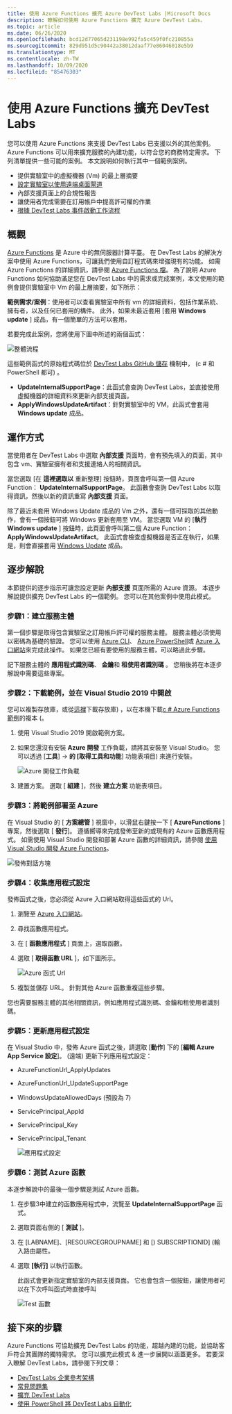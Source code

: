 ```yaml
---
title: 使用 Azure Functions 擴充 Azure DevTest Labs |Microsoft Docs
description: 瞭解如何使用 Azure Functions 擴充 Azure DevTest Labs。
ms.topic: article
ms.date: 06/26/2020
ms.openlocfilehash: bcd12d77065d231198e992fa5c459f0fc210855a
ms.sourcegitcommit: 829d951d5c90442a38012daaf77e86046018e5b9
ms.translationtype: MT
ms.contentlocale: zh-TW
ms.lasthandoff: 10/09/2020
ms.locfileid: "85476303"
---
```

# <a name="use-azure-functions-to-extend-devtest-labs"></a>使用 Azure Functions 擴充 DevTest Labs
您可以使用 Azure Functions 來支援 DevTest Labs 已支援以外的其他案例。 Azure Functions 可以用來擴充服務的內建功能，以符合您的商務特定需求。 下列清單提供一些可能的案例。 本文說明如何執行其中一個範例案例。

- 提供實驗室中的虛擬機器 (Vm) 的最上層摘要
- [設定實驗室以使用遠端桌面閘道](configure-lab-remote-desktop-gateway.md)
- 內部支援頁面上的合規性報告
- 讓使用者完成需要在訂用帳戶中提高許可權的作業
- [根據 DevTest Labs 事件啟動工作流程](https://github.com/RogerBestMsft/DTL-SecureArtifactData)

## <a name="overview"></a>概觀
[Azure Functions](../azure-functions/functions-overview.md) 是 Azure 中的無伺服器計算平臺。 在 DevTest Labs 的解決方案中使用 Azure Functions，可讓我們使用自訂程式碼來增強現有的功能。 如需 Azure Functions 的詳細資訊，請參閱 [Azure Functions 檔](../azure-functions/functions-overview.md)。 為了說明 Azure Functions 如何協助滿足您在 DevTest Labs 中的需求或完成案例，本文使用的範例會提供實驗室中 Vm 的最上層摘要，如下所示：

**範例需求/案例**：使用者可以查看實驗室中所有 vm 的詳細資料，包括作業系統、擁有者，以及任何已套用的構件。  此外，如果未最近套用 [套用 **Windows update** ] 成品，有一個簡單的方法可以套用。

若要完成此案例，您將使用下圖中所述的兩個函式：  

![整體流程](./media/extend-devtest-labs-azure-functions/flow.png)

這些範例函式的原始程式碼位於 [DevTest Labs GitHub 儲存](https://github.com/Azure/azure-devtestlab/tree/master/samples/DevTestLabs/AzureFunctions) 機制中， (c # 和 PowerShell 都可) 。

- **UpdateInternalSupportPage**：此函式會查詢 DevTest Labs，並直接使用虛擬機器的詳細資料來更新內部支援頁面。
- **ApplyWindowsUpdateArtifact**：針對實驗室中的 VM，此函式會套用 **Windows update** 成品。

## <a name="how-it-works"></a>運作方式
當使用者在 DevTest Labs 中選取 **內部支援** 頁面時，會有預先填入的頁面，其中包含 vm、實驗室擁有者和支援連絡人的相關資訊。  

當您選取 [在 **這裡選取以** 重新整理] 按鈕時，頁面會呼叫第一個 Azure Function： **UpdateInternalSupportPage**。 此函數會查詢 DevTest Labs 以取得資訊，然後以新的資訊重寫 **內部支援** 頁面。

除了最近未套用 Windows Update 成品的 Vm 之外，還有一個可採取的其他動作，會有一個按鈕可將 Windows 更新套用至 VM。 當您選取 VM 的 [**執行 Windows update** ] 按鈕時，此頁面會呼叫第二個 Azure Function： **ApplyWindowsUpdateArtifact**。 此函式會檢查虛擬機器是否正在執行，如果是，則會直接套用 [Windows Update](https://github.com/Azure/azure-devtestlab/tree/master/Artifacts/windows-install-windows-updates) 成品。

## <a name="step-by-step-walkthrough"></a>逐步解說
本節提供的逐步指示可讓您設定更新 **內部支援** 頁面所需的 Azure 資源。 本逐步解說提供擴充 DevTest Labs 的一個範例。 您可以在其他案例中使用此模式。

### <a name="step-1-create-a-service-principal"></a>步驟1：建立服務主體 
第一個步驟是取得包含實驗室之訂用帳戶許可權的服務主體。 服務主體必須使用以密碼為基礎的驗證。 您可以使用 [Azure CLI](/cli/azure/create-an-azure-service-principal-azure-cli?view=azure-cli-latest)、 [Azure PowerShell](/powershell/azure/create-azure-service-principal-azureps?view=azps-2.5.0)或 [Azure 入口網站](../active-directory/develop/howto-create-service-principal-portal.md)來完成此操作。 如果您已經有要使用的服務主體，可以略過此步驟。

記下服務主體的 **應用程式識別碼**、 **金鑰**和 **租使用者識別碼** 。 您稍後將在本逐步解說中需要這些專案。 

### <a name="step-2-download-the-sample-and-open-in-visual-studio-2019"></a>步驟2：下載範例，並在 Visual Studio 2019 中開啟
您可以複製存放庫，或從[這裡](https://github.com/Azure/azure-devtestlab/archive/master.zip)下載存放庫) ，以在本機下載[c # Azure Functions 範例](https://github.com/Azure/azure-devtestlab/tree/master/samples/DevTestLabs/AzureFunctions/CSharp)的複本 (。  

1. 使用 Visual Studio 2019 開啟範例方案。  
1. 如果您還沒有安裝 **Azure 開發** 工作負載，請將其安裝至 Visual Studio。 您可以透過 [**工具**]  ->  **的 [取得工具和功能**] 功能表項目) 來進行安裝。

    ![Azure 開發工作負載](./media/extend-devtest-labs-azure-functions/azure-development-workload-vs.png)
1. 建置方案。 選取 [ **組建** ]，然後 **建立方案** 功能表項目。

### <a name="step-3-deploy-the-sample-to-azure"></a>步驟3：將範例部署至 Azure
在 Visual Studio 的 [ **方案總管** ] 視窗中，以滑鼠右鍵按一下 [ **AzureFunctions** ] 專案，然後選取 [ **發行**]。 遵循嚮導來完成發佈至新的或現有的 Azure 函數應用程式。 如需使用 Visual Studio 開發和部署 Azure 函數的詳細資訊，請參閱 [使用 Visual Studio 開發 Azure Functions](../azure-functions/functions-develop-vs.md)。

![發佈對話方塊](./media/extend-devtest-labs-azure-functions/publish-dialog.png)


### <a name="step-4--gather-application-settings"></a>步驟4：收集應用程式設定
發佈函式之後，您必須從 Azure 入口網站取得這些函式的 Url。 

1. 瀏覽至 [Azure 入口網站](https://portal.azure.com)。 
1. 尋找函數應用程式。
1. 在 [ **函數應用程式** ] 頁面上，選取函數。 
1. 選取 [ **取得函數 URL** ]，如下圖所示。 

    ![Azure 函式 Url](./media/extend-devtest-labs-azure-functions/function-url.png)
4. 複製並儲存 URL。 針對其他 Azure 函數重複這些步驟。 

您也需要服務主體的其他相關資訊，例如應用程式識別碼、金鑰和租使用者識別碼。


### <a name="step-5--update-application-settings"></a>步驟5：更新應用程式設定
在 Visual Studio 中，發佈 Azure 函式之後，請選取 [**動作**] 下的 [**編輯 Azure App Service 設定**]。  (遠端) 更新下列應用程式設定：

- AzureFunctionUrl_ApplyUpdates
- AzureFunctionUrl_UpdateSupportPage
- WindowsUpdateAllowedDays (預設為 7) 
- ServicePrincipal_AppId
- ServicePrincipal_Key
- ServicePrincipal_Tenant

    ![應用程式設定](./media/extend-devtest-labs-azure-functions/application-settings.png)

### <a name="step-6-test-the-azure-function"></a>步驟6：測試 Azure 函數
本逐步解說中的最後一個步驟是測試 Azure 函數。  

1. 在步驟3中建立的函數應用程式中，流覽至 **UpdateInternalSupportPage** 函式。 
1. 選取頁面右側的 [ **測試** ]。 
1. 在 [LABNAME]、[RESOURCEGROUPNAME] 和 [) SUBSCRIPTIONID] (輸入路由屬性。
1. 選取 **[執行]** 以執行函數。  

    此函式會更新指定實驗室的內部支援頁面。 它也會包含一個按鈕，讓使用者可以在下次呼叫函式時直接呼叫

    ![Test 函數](./media/extend-devtest-labs-azure-functions/test-function.png)

## <a name="next-steps"></a>接下來的步驟
Azure Functions 可協助擴充 DevTest Labs 的功能，超越內建的功能，並協助客戶符合其團隊的獨特需求。 您可以擴充此模式 & 進一步展開以涵蓋更多。  若要深入瞭解 DevTest Labs，請參閱下列文章： 

- [DevTest Labs 企業參考架構](devtest-lab-reference-architecture.md)
- [常見問題集](devtest-lab-faq.md)
- [擴充 DevTest Labs](devtest-lab-guidance-scale.md)
- [使用 PowerShell 將 DevTest Labs 自動化](https://github.com/Azure/azure-devtestlab/tree/master/samples/DevTestLabs/Modules/Library/Tests)









